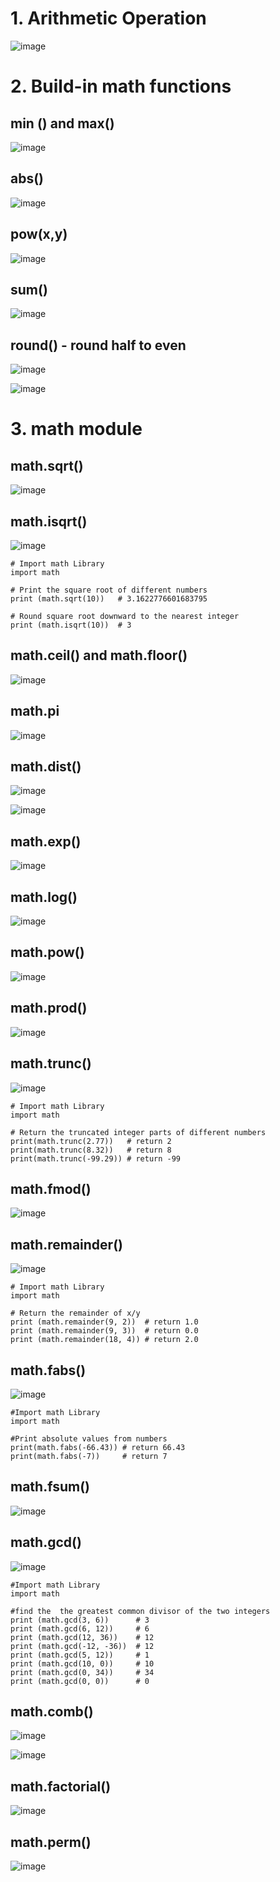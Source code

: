 # 1. Arithmetic Operation

![image](https://user-images.githubusercontent.com/60442877/224700221-acaaa1a5-8433-4619-9eb5-fc93e35ff46c.png)

# 2. Build-in math functions

## min () and max()

![image](https://user-images.githubusercontent.com/60442877/227812522-3afa9319-bb31-4e78-8464-cc38747d2e6f.png)

## abs()

![image](https://user-images.githubusercontent.com/60442877/227812534-5df8875a-743e-46ea-b089-e2208273ea5f.png)

## pow(x,y)

![image](https://user-images.githubusercontent.com/60442877/227812546-8d8dd440-f246-4b2f-85f0-c5e1fca0752b.png)

## sum()

![image](https://user-images.githubusercontent.com/60442877/227812639-801e520d-0499-451b-a4f0-8caca5ef23fb.png)

## round() - round half to even

![image](https://user-images.githubusercontent.com/60442877/227812812-13796376-b953-41c2-a489-9d724116170e.png)

![image](https://user-images.githubusercontent.com/60442877/227812887-e92623db-dfe0-4313-8ead-68be7254d6c8.png)

# 3. math module

## math.sqrt()

![image](https://user-images.githubusercontent.com/60442877/227813057-4c982b16-a69c-404e-b05e-337065ff2705.png)

## math.isqrt()

![image](https://user-images.githubusercontent.com/60442877/227814048-0b1574f0-5f8e-42e7-9834-35e5869ddd23.png)

    # Import math Library
    import math

    # Print the square root of different numbers
    print (math.sqrt(10))   # 3.1622776601683795

    # Round square root downward to the nearest integer
    print (math.isqrt(10))  # 3


## math.ceil() and math.floor()

![image](https://user-images.githubusercontent.com/60442877/227813085-bff37427-e629-4684-bc20-fc1de71f8653.png)

## math.pi

![image](https://user-images.githubusercontent.com/60442877/227813095-c39efb43-a95f-427f-a384-96d770d377fd.png)

## math.dist()

![image](https://user-images.githubusercontent.com/60442877/227813165-32018adf-ca57-408c-a5a1-8a5584577abb.png)

![image](https://user-images.githubusercontent.com/60442877/227813182-5a3d6697-8cf4-4cf5-94b7-9d6961dfcb91.png)

## math.exp()

![image](https://user-images.githubusercontent.com/60442877/227813218-e8231d68-26a9-4a46-a173-d906529102fc.png)

## math.log()

![image](https://user-images.githubusercontent.com/60442877/227813497-d9d64f1b-e877-4295-850a-3d9822e5ead3.png)

## math.pow()

![image](https://user-images.githubusercontent.com/60442877/227813344-6dee7b89-c173-4993-b348-503d30f57bd4.png)

## math.prod()

![image](https://user-images.githubusercontent.com/60442877/227813375-a3041098-6348-48f4-bf2d-c59b04672314.png)

## math.trunc()

![image](https://user-images.githubusercontent.com/60442877/227813414-4033d27f-7115-40fd-a42b-590471d4990c.png)


    # Import math Library
    import math

    # Return the truncated integer parts of different numbers
    print(math.trunc(2.77))   # return 2
    print(math.trunc(8.32))   # return 8
    print(math.trunc(-99.29)) # return -99
    
## math.fmod()

![image](https://user-images.githubusercontent.com/60442877/227813547-eb958e56-6b56-42d1-a1a3-0d98c0b2c8e6.png)

## math.remainder()

![image](https://user-images.githubusercontent.com/60442877/227816012-1b864ca9-9d9d-4103-9fb0-872667e29827.png)


    # Import math Library
    import math

    # Return the remainder of x/y 
    print (math.remainder(9, 2))  # return 1.0
    print (math.remainder(9, 3))  # return 0.0
    print (math.remainder(18, 4)) # return 2.0


## math.fabs()

![image](https://user-images.githubusercontent.com/60442877/227813594-80877d49-d41d-41df-a9a8-42ee1ba61fa1.png)

    #Import math Library
    import math

    #Print absolute values from numbers
    print(math.fabs(-66.43)) # return 66.43
    print(math.fabs(-7))     # return 7
    
## math.fsum()

![image](https://user-images.githubusercontent.com/60442877/227813680-03f2244a-5f61-4c43-9042-d037bbf55ee8.png)

## math.gcd()

![image](https://user-images.githubusercontent.com/60442877/227813788-db827a10-8117-4adc-8043-3eb91052698b.png)

    #Import math Library
    import math

    #find the  the greatest common divisor of the two integers
    print (math.gcd(3, 6))      # 3
    print (math.gcd(6, 12))     # 6
    print (math.gcd(12, 36))    # 12
    print (math.gcd(-12, -36))  # 12
    print (math.gcd(5, 12))     # 1
    print (math.gcd(10, 0))     # 10
    print (math.gcd(0, 34))     # 34
    print (math.gcd(0, 0))      # 0

## math.comb()

![image](https://user-images.githubusercontent.com/60442877/227814556-fafae99f-7d07-4cd5-8c76-2a9b448ca3db.png)

![image](https://user-images.githubusercontent.com/60442877/227814596-2edc52a8-99a3-4874-bf6a-5284a0f89922.png)

## math.factorial()

![image](https://user-images.githubusercontent.com/60442877/227814669-f0a3716d-7f7b-4263-a71c-e26dc71f1857.png)

## math.perm()

![image](https://user-images.githubusercontent.com/60442877/227815935-de7c108f-b70a-4afc-b685-5f0d76de58ce.png)


